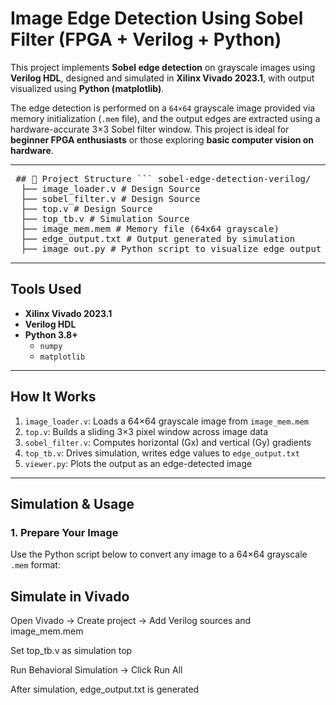 #  Image Edge Detection Using Sobel Filter (FPGA + Verilog + Python)

This project implements **Sobel edge detection** on grayscale images using **Verilog HDL**, designed and simulated in **Xilinx Vivado 2023.1**, with output visualized using **Python (matplotlib)**.

The edge detection is performed on a `64×64` grayscale image provided via memory initialization (`.mem` file), and the output edges are extracted using a hardware-accurate 3×3 Sobel filter window. This project is ideal for **beginner FPGA enthusiasts** or those exploring **basic computer vision on hardware**.

---

<pre> ## 📁 Project Structure ``` sobel-edge-detection-verilog/
  ├── image_loader.v # Design Source 
  ├── sobel_filter.v # Design Source 
  ├── top.v # Design Source 
  ├── top_tb.v # Simulation Source
  ├── image_mem.mem # Memory file (64x64 grayscale)
  ├── edge_output.txt # Output generated by simulation 
  ├── image_out.py # Python script to visualize edge output  </pre>


---

##  Tools Used

-  **Xilinx Vivado 2023.1**
-  **Verilog HDL**
- **Python 3.8+**
  - `numpy`
  - `matplotlib`


---

## How It Works

1. `image_loader.v`: Loads a 64×64 grayscale image from `image_mem.mem`
2. `top.v`: Builds a sliding 3×3 pixel window across image data
3. `sobel_filter.v`: Computes horizontal (Gx) and vertical (Gy) gradients
4. `top_tb.v`: Drives simulation, writes edge values to `edge_output.txt`
5. `viewer.py`: Plots the output as an edge-detected image

---

##  Simulation & Usage

### 1. Prepare Your Image

Use the Python script below to convert any image to a 64×64 grayscale `.mem` format:
## Simulate in Vivado
Open Vivado → Create project → Add Verilog sources and image_mem.mem

Set top_tb.v as simulation top

Run Behavioral Simulation → Click Run All

After simulation, edge_output.txt is generated


